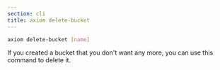 ```yaml
---
section: cli
title: axiom delete-bucket
---
```


```bash
axiom delete-bucket [name]
```

If you created a bucket that you don't want any more, you can use this command to delete it.

